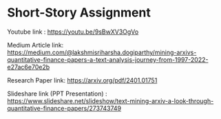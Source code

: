 # Short-Story Assignment

Youtube link : https://youtu.be/9sBwXV3OgVo

Medium Article link:  https://medium.com/@lakshmisriharsha.dogiparthy/mining-arxivs-quantitative-finance-papers-a-text-analysis-journey-from-1997-2022-e27ac6e70e2b

Research Paper link: https://arxiv.org/pdf/2401.01751

Slideshare link (PPT Presentation) : https://www.slideshare.net/slideshow/text-mining-arxiv-a-look-through-quantitative-finance-papers/273743749
